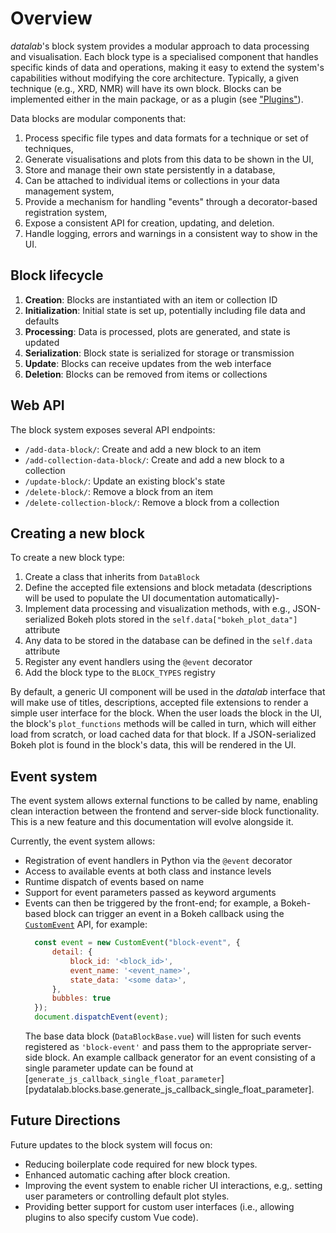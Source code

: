 # Overview

*datalab*'s block system provides a modular approach to data processing and visualisation.
Each block type is a specialised component that handles specific kinds of data and operations, making it easy to extend the system's capabilities without modifying the core architecture.
Typically, a given technique (e.g., XRD, NMR) will have its own block.
Blocks can be implemented either in the main package, or as a plugin (see ["Plugins"](../plugins.md)).

Data blocks are modular components that:

1. Process specific file types and data formats for a technique or set of techniques,
2. Generate visualisations and plots from this data to be shown in the UI,
3. Store and manage their own state persistently in a database,
4. Can be attached to individual items or collections in your data management system,
5. Provide a mechanism for handling "events" through a decorator-based registration system,
6. Expose a consistent API for creation, updating, and deletion.
7. Handle logging, errors and warnings in a consistent way to show in the UI.

## Block lifecycle

1. **Creation**: Blocks are instantiated with an item or collection ID
2. **Initialization**: Initial state is set up, potentially including file data and defaults
3. **Processing**: Data is processed, plots are generated, and state is updated
4. **Serialization**: Block state is serialized for storage or transmission
5. **Update**: Blocks can receive updates from the web interface
6. **Deletion**: Blocks can be removed from items or collections


## Web API

The block system exposes several API endpoints:

- `/add-data-block/`: Create and add a new block to an item
- `/add-collection-data-block/`: Create and add a new block to a collection
- `/update-block/`: Update an existing block's state
- `/delete-block/`: Remove a block from an item
- `/delete-collection-block/`: Remove a block from a collection

## Creating a new block

To create a new block type:

1. Create a class that inherits from `DataBlock`
2. Define the accepted file extensions and block metadata (descriptions will be used to populate the UI documentation automatically)-
3. Implement data processing and visualization methods, with e.g., JSON-serialized Bokeh plots stored in the `self.data["bokeh_plot_data"]` attribute
4. Any data to be stored in the database can be defined in the `self.data` attribute
5. Register any event handlers using the `@event` decorator
5. Add the block type to the `BLOCK_TYPES` registry

By default, a generic UI component will be used in the *datalab* interface that
will make use of titles, descriptions, accepted file extensions to render a
simple user interface for the block.
When the user loads the block in the UI, the block's `plot_functions` methods
will be called in turn, which will either load from scratch, or load cached data
for that block.
If a JSON-serialized Bokeh plot is found in the block's data, this will be
rendered in the UI.

## Event system

The event system allows external functions to be called by name, enabling clean interaction between the frontend and server-side block functionality.
This is a new feature and this documentation will evolve alongside it.

Currently, the event system allows:

- Registration of event handlers in Python via the `@event` decorator
- Access to available events at both class and instance levels
- Runtime dispatch of events based on name
- Support for event parameters passed as keyword arguments
- Events can then be triggered by the front-end; for example, a Bokeh-based block can trigger an event in a Bokeh callback using the [`CustomEvent`](https://developer.mozilla.org/en-US/docs/Web/API/CustomEvent/CustomEvent) API, for example:
  ```javascript
    const event = new CustomEvent("block-event", {
        detail: {
            block_id: '<block_id>',
            event_name: '<event_name>',
            state_data: '<some data>',
        },
        bubbles: true
    });
    document.dispatchEvent(event);
  ```
  The base data block (`DataBlockBase.vue`) will listen for such events registered as `'block-event'` and pass them to the appropriate server-side block.
  An example callback generator for an event consisting of a single parameter
  update can be found at [`generate_js_callback_single_float_parameter`][pydatalab.blocks.base.generate_js_callback_single_float_parameter].

## Future Directions

Future updates to the block system will focus on:

- Reducing boilerplate code required for new block types.
- Enhanced automatic caching after block creation.
- Improving the event system to enable richer UI interactions, e.g,. setting user parameters or controlling default plot styles.
- Providing better support for custom user interfaces (i.e., allowing plugins to also specify custom Vue code).
